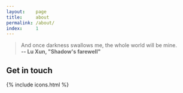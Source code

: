 ```yaml
---
layout:    page
title:     about
permalink: /about/
index:     1
---
```


> And once darkness swallows me, the whole world will be mine. <br> 
**-- Lu Xun, "Shadow's farewell"**

<h2 class="post-header">Get in touch</h2>
{% include icons.html %}
